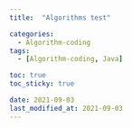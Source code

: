```yaml
---
title:  "Algorithms test" 

categories:
  - Algorithm-coding
tags:
  - [Algorithm-coding, Java]

toc: true
toc_sticky: true

date: 2021-09-03
last_modified_at: 2021-09-03
---
```

